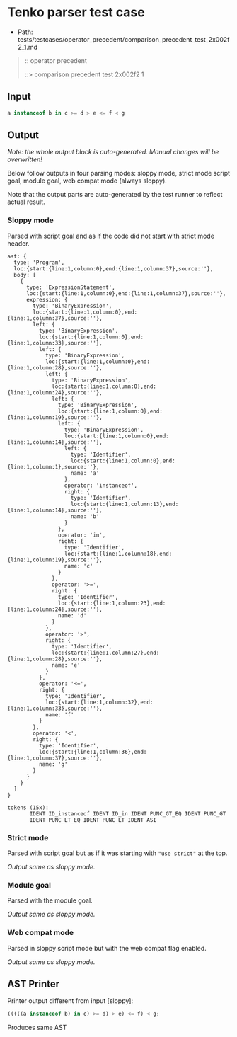 # Tenko parser test case

- Path: tests/testcases/operator_precedent/comparison_precedent_test_2x002f2_1.md

> :: operator precedent
>
> ::> comparison precedent test 2x002f2 1

## Input

`````js
a instanceof b in c >= d > e <= f < g
`````

## Output

_Note: the whole output block is auto-generated. Manual changes will be overwritten!_

Below follow outputs in four parsing modes: sloppy mode, strict mode script goal, module goal, web compat mode (always sloppy).

Note that the output parts are auto-generated by the test runner to reflect actual result.

### Sloppy mode

Parsed with script goal and as if the code did not start with strict mode header.

`````
ast: {
  type: 'Program',
  loc:{start:{line:1,column:0},end:{line:1,column:37},source:''},
  body: [
    {
      type: 'ExpressionStatement',
      loc:{start:{line:1,column:0},end:{line:1,column:37},source:''},
      expression: {
        type: 'BinaryExpression',
        loc:{start:{line:1,column:0},end:{line:1,column:37},source:''},
        left: {
          type: 'BinaryExpression',
          loc:{start:{line:1,column:0},end:{line:1,column:33},source:''},
          left: {
            type: 'BinaryExpression',
            loc:{start:{line:1,column:0},end:{line:1,column:28},source:''},
            left: {
              type: 'BinaryExpression',
              loc:{start:{line:1,column:0},end:{line:1,column:24},source:''},
              left: {
                type: 'BinaryExpression',
                loc:{start:{line:1,column:0},end:{line:1,column:19},source:''},
                left: {
                  type: 'BinaryExpression',
                  loc:{start:{line:1,column:0},end:{line:1,column:14},source:''},
                  left: {
                    type: 'Identifier',
                    loc:{start:{line:1,column:0},end:{line:1,column:1},source:''},
                    name: 'a'
                  },
                  operator: 'instanceof',
                  right: {
                    type: 'Identifier',
                    loc:{start:{line:1,column:13},end:{line:1,column:14},source:''},
                    name: 'b'
                  }
                },
                operator: 'in',
                right: {
                  type: 'Identifier',
                  loc:{start:{line:1,column:18},end:{line:1,column:19},source:''},
                  name: 'c'
                }
              },
              operator: '>=',
              right: {
                type: 'Identifier',
                loc:{start:{line:1,column:23},end:{line:1,column:24},source:''},
                name: 'd'
              }
            },
            operator: '>',
            right: {
              type: 'Identifier',
              loc:{start:{line:1,column:27},end:{line:1,column:28},source:''},
              name: 'e'
            }
          },
          operator: '<=',
          right: {
            type: 'Identifier',
            loc:{start:{line:1,column:32},end:{line:1,column:33},source:''},
            name: 'f'
          }
        },
        operator: '<',
        right: {
          type: 'Identifier',
          loc:{start:{line:1,column:36},end:{line:1,column:37},source:''},
          name: 'g'
        }
      }
    }
  ]
}

tokens (15x):
       IDENT ID_instanceof IDENT ID_in IDENT PUNC_GT_EQ IDENT PUNC_GT
       IDENT PUNC_LT_EQ IDENT PUNC_LT IDENT ASI
`````

### Strict mode

Parsed with script goal but as if it was starting with `"use strict"` at the top.

_Output same as sloppy mode._

### Module goal

Parsed with the module goal.

_Output same as sloppy mode._

### Web compat mode

Parsed in sloppy script mode but with the web compat flag enabled.

_Output same as sloppy mode._

## AST Printer

Printer output different from input [sloppy]:

````js
(((((a instanceof b) in c) >= d) > e) <= f) < g;
````

Produces same AST
